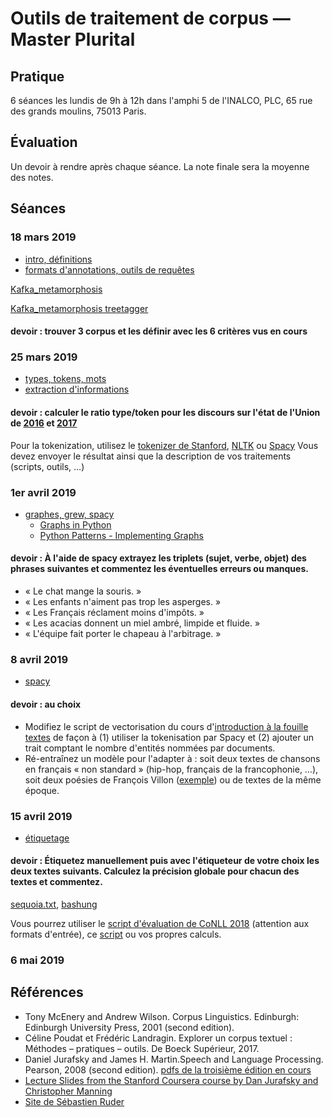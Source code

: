 # Outils de traitement de corpus — Master Plurital

## Pratique

6 séances les lundis de 9h à 12h dans l'amphi 5 de l'INALCO, PLC, 65 rue des grands moulins, 75013 Paris.

## Évaluation

Un devoir à rendre après chaque séance. La note finale sera la moyenne des notes.

## Séances

### 18 mars 2019
* [intro, définitions](outils_corpus-1.pdf)
* [formats d'annotations, outils de requêtes](outils_corpus-2.html)


[Kafka_metamorphosis](files/kafka-metamorphosis_gutenberg.txt)

[Kafka_metamorphosis treetagger](files/kafka-metamorphosis_gutenberg_treetagger.txt)

#### devoir : trouver 3 corpus et les définir avec les 6 critères vus en cours


### 25 mars 2019
* [types, tokens, mots](outils_corpus-3.html)
* [extraction d'informations](outils_corpus-4.html)

#### devoir : calculer le ratio type/token pour les discours sur l'état de l'Union de [2016](files/stateoftheunion2016.txt) et [2017](files/stateoftheunion2017.txt)

Pour la tokenization, utilisez le [tokenizer de Stanford](https://nlp.stanford.edu/software/tokenizer.shtml), [NLTK](http://www.nltk.org) ou [Spacy](https://spacy.io/)
Vous devez envoyer le résultat ainsi que la description de vos traitements (scripts, outils, …)

### 1er avril 2019

* [graphes, grew, spacy](outils_corpus-5.html)
  * [Graphs in Python](https://www.python-course.eu/graphs_python.php)
  * [Python Patterns - Implementing Graphs](https://www.python.org/doc/essays/graphs/)

#### devoir : À l'aide de spacy extrayez les triplets (sujet, verbe, objet) des phrases suivantes et commentez les éventuelles erreurs ou manques.
 - « Le chat mange la souris. »
 - « Les enfants n'aiment pas trop les asperges. »
 - « Les Français réclament moins d'impôts. »
 - « Les acacias donnent un miel ambré, limpide et fluide. »
 - « L'équipe fait porter le chapeau à l'arbitrage. »


### 8 avril 2019

* [spacy](outils_corpus-6.html)

#### devoir : au choix
 - Modifiez le script de vectorisation du cours d'[introduction à la fouille textes](https://loicgrobol.github.io/intro-fouille-textes/) de façon à (1) utiliser la tokenisation par Spacy et (2) ajouter un trait comptant le nombre d'entités nommées par documents.
 - Ré-entraînez un modèle pour l'adapter à : soit deux textes de chansons en français « non standard » (hip-hop, français de la francophonie, …), soit deux poésies de François Villon ([exemple](https://www.poetica.fr/poeme-5050/francois-villon-ballade-des-dames-du-temps-jadis/)) ou de textes de la même époque.

### 15 avril 2019

* [étiquetage](outils_corpus-7.html)

#### devoir : Étiquetez manuellement puis avec l'étiqueteur de votre choix les deux textes suivants. Calculez la précision globale pour chacun des textes et commentez.
[sequoia.txt](sequoia.txt), [bashung](bashung.txt)

Vous pourrez utiliser le [script d'évaluation de CoNLL 2018](http://universaldependencies.org/conll18/evaluation.html) (attention aux formats d'entrée), ce [script](https://github.com/dtuggener/ComparEval/blob/master/pos_tagging/eval_pos_tagger.py) ou vos propres calculs.


### 6 mai 2019

## Références

  * Tony McEnery and Andrew Wilson. Corpus  Linguistics. Edinburgh: Edinburgh University Press, 2001 (second edition).
  * Céline Poudat et Frédéric Landragin. Explorer un corpus textuel : Méthodes – pratiques – outils. De Boeck Supérieur, 2017.
  * Daniel Jurafsky and James H. Martin.Speech and Language Processing. Pearson, 2008 (second edition). [pdfs de la troisième édition en cours](https://web.stanford.edu/~jurafsky/slp3/)
  * [Lecture Slides from the Stanford Coursera course by Dan Jurafsky and Christopher Manning](https://web.stanford.edu/~jurafsky/NLPCourseraSlides.html)
  * [Site de Sébastien Ruder](http://ruder.io/)